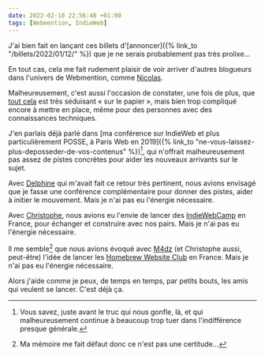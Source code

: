 ```yaml
---
date: 2022-02-10 22:56:48 +01:00
tags: [Webmention, IndieWeb]
---
```


J'ai bien fait en lançant ces billets d'[annoncer]({% link_to "/billets/2022/01/12/" %}) que je ne serais probablement pas très prolixe…

En tout cas, cela me fait rudement plaisir de voir arriver d'autres blogueurs dans l'univers de Webmention, comme [Nicolas](https://nicolas.loeuillet.org/billets/2022/02/08/le-retour-du-pelican/).

Malheureusement, c'est aussi l'occasion de constater, une fois de plus, que [tout cela](https://indieweb.org/) est très séduisant « sur le papier », mais bien trop compliqué encore à mettre en place, même pour des personnes avec des connaissances techniques.

J'en parlais déjà parlé dans [ma conférence sur IndieWeb et plus particulièrement POSSE, à Paris Web en 2019]({% link_to "ne-vous-laissez-plus-deposseder-de-vos-contenus" %})[^covid], qui n'offrait malheureusement pas assez de pistes concrètes pour aider les nouveaux arrivants sur le sujet.

[^covid]: Vous savez, juste avant le truc qui nous gonfle, là, et qui malheureusement continue à beaucoup trop tuer dans l'indifférence presque générale.

Avec [Delphine](https://nissone.com/) qui m'avait fait ce retour très pertinent, nous avions envisagé que je fasse une conférence complémentaire pour donner des pistes, aider à initier le mouvement. Mais je n'ai pas eu l'énergie nécessaire.

Avec [Christophe](https://ducamp.me/About), nous avions eu l'envie de lancer des [IndieWebCamp](https://indieweb.org/IndieWebCamps) en France, pour échanger et construire avec nos pairs. Mais je n'ai pas eu l'énergie nécessaire.

Il me semble[^memoire] que nous avions évoqué avec [M4dz](https://m4dz.net/) (et Christophe aussi, peut-être) l'idée de lancer les [Homebrew Website Club](https://indieweb.org/Homebrew_Website_Club) en France. Mais je n'ai pas eu l'énergie nécessaire.

[^memoire]: Ma mémoire me fait défaut donc ce n'est pas une certitude…

Alors j'aide comme je peux, de temps en temps, par petits bouts, les amis qui veulent se lancer. C'est déjà ça.
